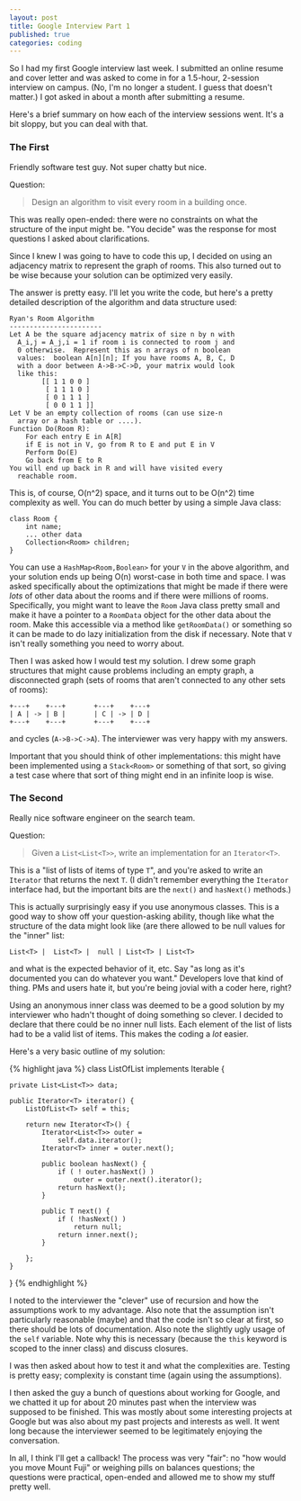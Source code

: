 ```yaml
---
layout: post
title: Google Interview Part 1
published: true
categories: coding
---
```


So I had my first Google interview last week.  I submitted an online resume and cover letter and was asked to come in for a 1.5-hour, 2-session interview on campus.  (No, I'm no longer a student.  I guess that doesn't matter.)  I got asked in about a month after submitting a resume.

Here's a brief summary on how each of the interview sessions went.  It's a bit sloppy, but you can deal with that.


### The First

Friendly software test guy.  Not super chatty but nice.
 
Question:

> Design an algorithm to visit every room in a building once.

This was really open-ended:  there were no constraints on what the structure of the input might be.  "You decide" was the response for most questions I asked about clarifications.

Since I knew I was going to have to code this up, I decided on using an adjacency matrix to represent the graph of rooms.  This also turned out to be wise because your solution can be optimized very easily. 

The answer is pretty easy.  I'll let you write the code, but here's a pretty detailed description of the algorithm and data structure used:

    Ryan's Room Algorithm
    -----------------------
    Let A be the square adjacency matrix of size n by n with
      A_i,j = A_j,i = 1 if room i is connected to room j and
      0 otherwise.  Represent this as n arrays of n boolean
      values:  boolean A[n][n]; If you have rooms A, B, C, D
      with a door between A->B->C->D, your matrix would look
      like this:
            [[ 1 1 0 0 ]
             [ 1 1 1 0 ]
             [ 0 1 1 1 ]
             [ 0 0 1 1 ]]
    Let V be an empty collection of rooms (can use size-n
      array or a hash table or ....).
    Function Do(Room R):
        For each entry E in A[R]
        if E is not in V, go from R to E and put E in V
        Perform Do(E)
        Go back from E to R
    You will end up back in R and will have visited every
      reachable room.

This is, of course, O(n^2) space, and it turns out to be O(n^2) time complexity as well.  You can do much better by using a simple Java class:

    class Room {
        int name;
        ... other data
        Collection<Room> children;
    }

You can use a `HashMap<Room,Boolean>` for your `V` in the above algorithm, and your solution ends up being O(n) worst-case in both time and space.  I was asked specifically about the optimizations that might be made if there were *lots* of other data about the rooms and if there were millions of rooms.   Specifically, you might want to leave the `Room` Java class pretty small and make it have a pointer to a `RoomData` object for the other data about the room.  Make this accessible via a method like `getRoomData()` or something so it can be made to do lazy initialization from the disk if necessary.  Note that `V` isn't really something you need to worry about.

Then I was asked how I would test my solution.  I drew some graph structures that might cause problems including an empty graph, a disconnected graph (sets of rooms that aren't connected to any other sets of rooms):

    +---+    +---+       +---+    +---+
    | A | -> | B |       | C | -> | D |
    +---+    +---+       +---+    +---+

and cycles (`A->B->C->A`).  The interviewer was very happy with my answers.

Important that you should think of other implementations:  this might have been implemented using a `Stack<Room>` or something of that sort, so giving a test case where that sort of thing might end in an infinite loop is wise.

### The Second

Really nice software engineer on the search team.

Question:

> Given a `List<List<T>>`, write an implementation for an `Iterator<T>`.

This is a "list of lists of items of type `T`", and you're asked to write an `Iterator` that returns the next `T`.  (I didn't remember everything the `Iterator` interface had, but the important bits are the `next()` and `hasNext()` methods.)

This is actually surprisingly easy if you use anonymous classes.  This is a good way to show off your question-asking ability, though like what the structure of the data might look like (are there allowed to be null values for the "inner" list:

    List<T> |  List<T> |  null | List<T> | List<T>

and what is the expected behavior of it, etc.  Say "as long as it's documented you can do whatever you want."  Developers love that kind of thing.  PMs and users hate it, but you're being jovial with a coder here, right?

Using an anonymous inner class was deemed to be a good solution by my interviewer who hadn't thought of doing something so clever.  I decided to declare that there could be no inner null lists.  Each element of the list of lists had to be a valid list of items.  This makes the coding a *lot* easier.

Here's a very basic outline of my solution:

{% highlight java %}
class ListOfList<T> implements Iterable {
    
    private List<List<T>> data;
    
    public Iterator<T> iterator() {
        ListOfList<T> self = this;
        
        return new Iterator<T>() {
            Iterator<List<T>> outer = 
                self.data.iterator();
            Iterator<T> inner = outer.next();
            
            public boolean hasNext() {
                if ( ! outer.hasNext() )
                    outer = outer.next().iterator();
                return hasNext();
            }
            
            public T next() {
                if ( !hasNext() )
                    return null;
                return inner.next();
            }
            
        };
    }   
}
{% endhighlight %}

I noted to the interviewer the "clever" use of recursion and how the assumptions work to my advantage.  Also note that the assumption isn't particularly reasonable (maybe) and that the code isn't so clear at first, so there should be lots of documentation.  Also note the slightly ugly usage of the `self` variable.  Note why this is necessary (because the `this` keyword is scoped to the inner class) and discuss closures.

I was then asked about how to test it and what the complexities are.  Testing is pretty easy; complexity is constant time (again using the assumptions).

I then asked the guy a bunch of questions about working for Google, and we chatted it up for about 20 minutes past when the interview was supposed to be finished.  This was mostly about some interesting projects at Google but was also about my past projects and interests as well.  It went long because the interviewer seemed to be legitimately enjoying the conversation.

In all, I think I'll get a callback!  The process was very "fair":  no "how would you move Mount Fuji" or weighing pills on balances questions; the questions were practical, open-ended and allowed me to show my stuff pretty well.


